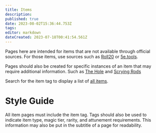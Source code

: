 ```yaml
---
title: Items
description: 
published: true
date: 2023-08-02T15:36:44.753Z
tags: 
editor: markdown
dateCreated: 2023-07-18T00:41:54.561Z
---
```


Pages here are intended for items that are not available through official sources. For those items, use sources such as [Roll20](https://roll20.net/compendium/dnd5e/Items%20List#content) or [5e.tools](https://5e.tools/items.html).

Pages should also be created for specific instances of an item that may require additional information. Such as [The Hole](/items/the_hole) and [Scrying Rods](/items/scrying_rod)

Search for the item tag to display a list of [all items](https://dwiki.whateverishere.net/t/item?sort=title).

# Style Guide
All item pages must include the item tag. Tags should also be used to indicate item type, magic tier, rarity, and attunement requirements. This information may also be put in the subtitle of a page for readability.